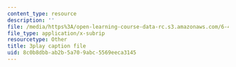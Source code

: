 ```yaml
---
content_type: resource
description: ''
file: /media/https%3A/open-learning-course-data-rc.s3.amazonaws.com/6-450-principles-of-digital-communications-i-fall-2006/8c0b8dbbab2b5a709abc5569eeca3145_4TvgSw4SKdk.vtt
file_type: application/x-subrip
resourcetype: Other
title: 3play caption file
uid: 8c0b8dbb-ab2b-5a70-9abc-5569eeca3145
---
```

